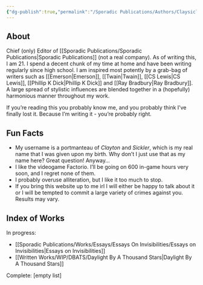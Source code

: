 ```yaml
---
{"dg-publish":true,"permalink":"/Sporadic Publications/Authors/Claysicle/"}
---
```




## About
Chief (only) Editor of [[Sporadic Publications/Sporadic Publications\|Sporadic Publications]] (not a real company).
As of writing this, I am 21. I spend a decent chunk of my time at home and have been writing regularly since high school. I am inspired most potently by a grab-bag of writers such as [[Emerson\|Emerson]], [[Twain\|Twain]], [[CS Lewis\|CS Lewis]], [[Phillip K Dick\|Phillip K Dick]] and [[Ray Bradbury\|Ray Bradbury]]. A large spread of stylistic influences are blended together in a (hopefully) harmonious manner throughout my work.
 
 If you’re reading this you probably know me, and you probably think I’ve finally lost it. Because I’m writing it - you’re probably right.

## Fun Facts

- My username is a portmanteau of *Clayton* and *Sickler*, which is my real name that I was given upon my birth. Why don’t I just use that as my name here? Great question! Anyway… 
- I like the videogame Factorio. I’ll be going on 600 in-game hours very soon, and I regret none of them.
- I probably overuse alliteration, but I like it too much to stop.
- If you bring this website up to me irl I will either be happy to talk about it or I will be tempted to commit a large variety of crimes against you. Results may vary.

## Index of Works

In progress:
- [[Sporadic Publications/Works/Essays/Essays On Invisibilities/Essays on Invisibilities\|Essays on Invisibilities]]
- [[Written Works/WIP/DBATS/Daylight By A Thousand Stars\|Daylight By A Thousand Stars]]

Complete:
[empty list]